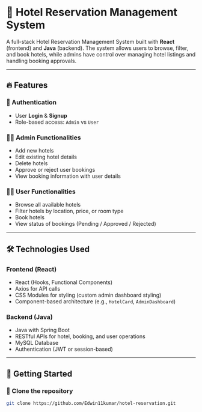 # 🏨 Hotel Reservation Management System

A full-stack Hotel Reservation Management System built with **React** (frontend) and **Java** (backend). The system allows users to browse, filter, and book hotels, while admins have control over managing hotel listings and handling booking approvals.

---

## 🔥 Features

### 👤 Authentication
- User **Login** & **Signup**
- Role-based access: `Admin` vs `User`

### 🧑‍💼 Admin Functionalities
- Add new hotels
- Edit existing hotel details
- Delete hotels
- Approve or reject user bookings
- View booking information with user details

### 🙋‍♂️ User Functionalities
- Browse all available hotels
- Filter hotels by location, price, or room type
- Book hotels
- View status of bookings (Pending / Approved / Rejected)

---

## 🛠️ Technologies Used

### Frontend (React)
- React (Hooks, Functional Components)
- Axios for API calls
- CSS Modules for styling (custom admin dashboard styling)
- Component-based architecture (e.g., `HotelCard`, `AdminDashboard`)

### Backend (Java)
- Java with Spring Boot
- RESTful APIs for hotel, booking, and user operations
- MySQL Database
- Authentication (JWT or session-based)

---

## 🚀 Getting Started

### 📁 Clone the repository

```bash
git clone https://github.com/Edwin11kumar/hotel-reservation.git
